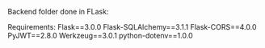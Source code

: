 Backend folder done in FLask:

Requirements:
Flask==3.0.0
Flask-SQLAlchemy==3.1.1
Flask-CORS==4.0.0
PyJWT==2.8.0
Werkzeug==3.0.1
python-dotenv==1.0.0